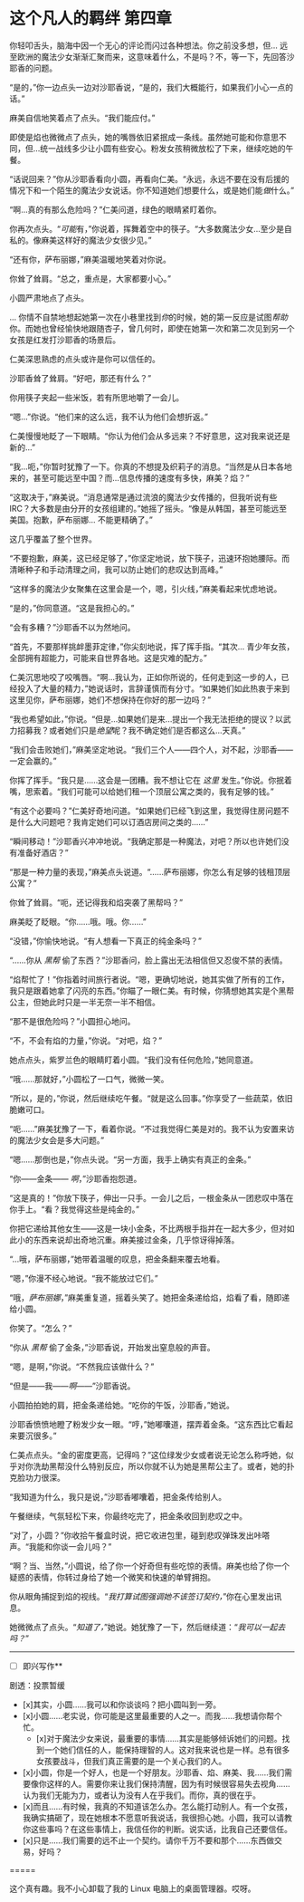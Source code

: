 # 这个凡人的羁绊 第四章

你轻叩舌头，脑海中因一个无心的评论而闪过各种想法。你之前没多想，但... 远至欧洲的魔法少女渐渐汇聚而来，这意味着什么，不是吗？不，等一下，先回答沙耶香的问题。

“是的，”你一边点头一边对沙耶香说，“是的，我们大概能行，如果我们小心一点的话。”

麻美自信地笑着点了点头。“我们能应付。”

即使是焰也微微点了点头，她的嘴唇依旧紧抿成一条线。虽然她可能和你意思不同，但...统一战线多少让小圆有些安心。粉发女孩稍微放松了下来，继续吃她的午餐。

“话说回来？”你从沙耶香看向小圆，再看向仁美。“永远，永远不要在没有后援的情况下和一个陌生的魔法少女说话。你不知道她们想要什么，或是她们能*做*什么。”

“啊...真的有那么危险吗？”仁美问道，绿色的眼睛紧盯着你。

你再次点头。“*可能*有，”你说着，挥舞着空中的筷子。“大多数魔法少女...至少是自私的。像麻美这样好的魔法少女很少见。”

“还有你，萨布丽娜，”麻美温暖地笑着对你说。

你耸了耸肩。“总之，重点是，大家都要小心。”

小圆严肃地点了点头。

... 你情不自禁地想起她第一次在小巷里找到*你*的时候，她的第一反应是试图*帮助*你。而她也曾经愉快地跟随杏子，曾几何时，即使在她第一次和第二次见到另一个女孩是红发打沙耶香的场景后。

仁美深思熟虑的点头或许是你可以信任的。

沙耶香耸了耸肩。“好吧，那还有什么？”

你用筷子夹起一些米饭，若有所思地嚼了一会儿。

“嗯...”你说。“他们来的这么远，我不认为他们会想折返。”

仁美慢慢地眨了一下眼睛。“你认为他们会从多远来？不好意思，这对我来说还是新的...”

“我...呃，”你暂时犹豫了一下。你真的不想提及织莉子的消息。“当然是从日本各地来的，甚至可能远至中国？而...信息传播的速度有多快，麻美？焰？”

“这取决于，”麻美说。“消息通常是通过流浪的魔法少女传播的，但我听说有些 IRC？大多数是由分开的女孩组建的。”她摇了摇头。“像是从韩国，甚至可能远至美国。抱歉，萨布丽娜... 不能更精确了。”

这几乎覆盖了整个世界。

“不要抱歉，麻美，这已经足够了，”你坚定地说，放下筷子，迅速环抱她腰际。而清晰种子和手动清理之间，我可以防止她们的悲叹达到高峰。”

“这样多的魔法少女聚集在这里会是一个，嗯，引火线，”麻美看起来忧虑地说。

“是的，”你同意道。“这是我担心的。”

“会有多糟？”沙耶香不以为然地问。

“首先，不要那样挑衅墨菲定律，”你尖刻地说，挥了挥手指。“其次... 青少年女孩，全部拥有超能力，可能来自世界各地。这是灾难的配方。”

仁美沉思地咬了咬嘴唇。“啊...我认为，正如你所说的，任何走到这一步的人，已经投入了大量的精力，”她说话时，言辞谨慎而有分寸。“如果她们如此热衷于来到这里见你，萨布丽娜，她们不想保持在你好的那一边吗？”

“我也希望如此，”你说。“但是...如果她们是来...提出一个我无法拒绝的提议？以武力招募我？或者她们只是*绝望*呢？我不确定她们是否都这么...天真。”

“我们会击败她们，”麻美坚定地说。“我们三个人——四个人，对不起，沙耶香——一定会赢的。”

你挥了挥手。“我只是……这会是一团糟。我不想让它在 *这里* 发生。”你说。你抿着嘴，思索着。“我们可能可以给她们租一个顶层公寓之类的，我有足够的钱。”

“有这个必要吗？”仁美好奇地问道。“如果她们已经飞到这里，我觉得住房问题不是什么大问题吧？我肯定她们可以订酒店房间之类的……”

“瞬间移动！”沙耶香兴冲冲地说。“我确定那是一种魔法，对吧？所以也许她们没有准备好酒店？”

“那是一种力量的表现，”麻美点头说道。“……萨布丽娜，你怎么有足够的钱租顶层公寓？”

你耸了耸肩。“呃，还记得我和焰突袭了黑帮吗？”

麻美眨了眨眼。“你……哦。哦。你……”

“没错，”你愉快地说。“有人想看一下真正的纯金条吗？”

“……你从 *黑帮* 偷了东西？”沙耶香问，脸上露出无法相信但又忍俊不禁的表情。

“焰帮忙了！”你指着时间旅行者说。“嗯，更确切地说，她其实做了所有的工作，我只是跟着她拿了闪亮的东西。”你瞄了一眼仁美。有时候，你猜想她其实是个黑帮公主，但她此时只是一半无奈一半不相信。

“那不是很危险吗？”小圆担心地问。

“不，不会有焰的力量，”你说。“对吧，焰？”

她点点头，紫罗兰色的眼睛盯着小圆。“我们没有任何危险，”她同意道。

“哦……那就好，”小圆松了一口气，微微一笑。

“所以，是的，”你说，然后继续吃午餐。“就是这么回事。”你享受了一些蔬菜，依旧脆嫩可口。

“呃……”麻美犹豫了一下，看着你说。“不过我觉得仁美是对的。我不认为安置来访的魔法少女会是多大问题。”

“嗯……那倒也是，”你点头说。“另一方面，我手上确实有真正的金条。”

“你——金条—— *啊*，”沙耶香抱怨道。

“这是真的！”你放下筷子，伸出一只手。一会儿之后，一根金条从一团悲叹中落在你手上。“看？我觉得这些是纯金的。”

你把它递给其他女生——这是一块小金条，不比两根手指并在一起大多少，但对如此小的东西来说却出奇地沉重。麻美接过金条，几乎惊讶得掉落。

“…哦，萨布丽娜，”她带着温暖的叹息，把金条翻来覆去地看。

“嗯，”你漫不经心地说。“我不能放过它们。”

“哦，*萨布丽娜*，”麻美重复道，摇着头笑了。她把金条递给焰，焰看了看，随即递给小圆。

你笑了。“怎么？”

“你从 *黑帮* 偷了金条，”沙耶香说，开始发出窒息般的声音。

“嗯，是啊，”你说。“不然我应该做什么？”

“但是——我——*啊——*”沙耶香说。

小圆拍拍她的肩，把金条递给她。“吃你的午饭，沙耶香，”她说。

沙耶香愤愤地瞪了粉发少女一眼。“哼，”她嘟囔道，摆弄着金条。“这东西比它看起来要沉很多。”

仁美点点头。“金的密度更高，记得吗？”这位绿发少女或者说无论怎么称呼她，似乎对你洗劫黑帮没什么特别反应，所以你就不认为她是黑帮公主了。或者，她的扑克脸功力很深。

“我知道为什么，我只是说，”沙耶香嘟囔着，把金条传给别人。

午餐继续，气氛轻松下来，你最终吃完了，把金条收回到悲叹之中。

“对了，小圆？”你收拾午餐盒时说，把它收进包里，碰到悲叹弹珠发出咔嗒声。“我能和你谈一会儿吗？”

“啊？当、当然，”小圆说，给了你一个好奇但有些吃惊的表情。麻美也给了你一个疑惑的表情，你转过身给了她一个微笑和快速的单臂拥抱。

你从眼角捕捉到焰的视线。“*我打算试图强调她不该签订契约，*”你在心里发出讯息。

她微微点了点头。“*知道了，*”她说。她犹豫了一下，然后继续道：“*我可以一起去吗？*”

***

- [ ] 即兴写作\*\*

剧透：投票暂缓

- \[x]其实，小圆……我可以和你谈谈吗？把小圆叫到一旁。
- \[x]小圆……老实说，你可能是这里最重要的人之一。而我……我想请你帮个忙。
  - \[x]对于魔法少女来说，最重要的事情……其实是能够倾诉她们的问题。找到一个她们信任的人，能保持理智的人。这对我来说也是一样。总有很多女孩要战斗，但我们真正需要的是一个关心我们的人。
- \[x]小圆，你是一个好人，也是一个好朋友。沙耶香、焰、麻美、我……我们需要像你这样的人。需要你来让我们保持清醒，因为有时候很容易失去视角……认为我们无能为力，或者认为没有人在乎我们。而你，真的很在乎。
- \[x]而且……有时候，我真的不知道该怎么办。怎么能打动别人。有一个女孩，我确实搞砸了，现在她根本不愿意听我说话，我很担心她。小圆，我可以请教你这些事吗？在这些事情上，我信任你的判断。说实话，比我自己还要信任。
- \[x]只是……我们需要的远不止一个契约。请你千万不要和那个……东西做交易，好吗？

\=====

这个真有趣。我不小心卸载了我的 Linux 电脑上的桌面管理器。哎呀。
